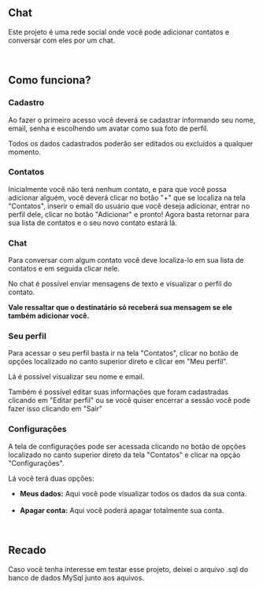 <h2>Chat</h2>
<p>
    Este projeto é uma rede social onde você pode adicionar contatos e conversar com eles por um chat.
</p>
<br>
<h2>Como funciona?</h2>
<h3>Cadastro</h3>
<p>
    Ao fazer o primeiro acesso você deverá se cadastrar informando seu nome, email, senha e escolhendo um avatar como sua foto de perfil.
</p>
<p>
    Todos os dados cadastrados poderão ser editados ou excluídos a qualquer momento.
</p>
<h3>Contatos</h3>
<p>
    Inicialmente você não terá nenhum contato, e para que você possa adicionar alguém, você deverá 
    clicar no botão "+" que se localiza na tela "Contatos", 
    inserir o email do usuário que você deseja adicionar, entrar no perfil dele, clicar no botão "Adicionar" e pronto! 
    Agora basta retornar para sua lista de contatos e o seu novo contato estará lá.
</p>
<h3>Chat</h3>
<p>
    Para conversar com algum contato você deve localiza-lo em sua lista de contatos e em seguida clicar nele.
</p>
<p>
    No chat é possível enviar mensagens de texto e visualizar o perfil do contato.
</p>
<p>
    <strong>Vale ressaltar que o destinatário só receberá sua mensagem se ele também adicionar você.</strong>
</p>
<h3>Seu perfil</h3>
<p>
    Para acessar o seu perfil basta ir na tela "Contatos", clicar no botão de opções localizado no canto superior direto e clicar em "Meu perfil".
</p>
<p>Lá é possível visualizar seu nome e email.</p>
<p>Também é possível editar suas informações que foram cadastradas clicando em "Editar perfil" ou se você quiser encerrar a sessão você pode fazer isso clicando em "Sair"</p>
<h3>Configurações</h3>
<p>
    A tela de configurações pode ser acessada clicando no botão de opções localizado no canto superior direto da tela "Contatos" e clicar na opção "Configurações".
</p>
<p>
    Lá você terá duas opções:
</p>
<ul>
    <li><strong>Meus dados:</strong> Aqui você pode visualizar todos os dados da sua conta.</li><br>
    <li><strong>Apagar conta:</strong> Aqui você poderá apagar totalmente sua conta.</li>
</ul>
<br>
<h2>Recado</h2>
<p>
    Caso você tenha interesse em testar esse projeto, deixei o arquivo .sql do banco de dados MySql junto aos aquivos.
</p>